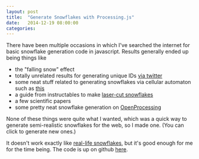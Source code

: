 ```yaml
---
layout: post
title:  "Generate Snowflakes with Processing.js"
date:   2014-12-19 08:00:00
categories:
---
```


There have been multiple occasions in which I've searched the internet for basic snowflake generation code in javascript. Results generally ended up being things like

* the "falling snow" effect
* totally unrelated results for generating unique IDs [via twitter](https://github.com/twitter/snowflake)
* some neat stuff related to generating snowflakes via cellular automaton such as [this](http://community.wolfram.com/groups/-/m/t/235291)
* a guide from instructables to make [laser-cut snowflakes](http://www.instructables.com/id/Laser-cut-algorithmic-snowflakes/)
* a few scientific papers
* some pretty neat snowflake generation on [OpenProcessing](http://www.openprocessing.org/search/?q=snowflake)

None of these things were quite what I wanted, which was a quick way to generate semi-realistic snowflakes for the web, so I made one. (You can click to generate new ones.)

<canvas height="400" width="400" data-processing-sources="/js/generate-snowflakes.pde" id="generate-snowflakes"></canvas>

It doesn't work exactly like [real-life snowflakes](http://www.its.caltech.edu/~atomic/snowcrystals/class/class.htm), but it's good enough for me for the time being. The code is up on github [here](https://github.com/anthonypleshek/processingjs-generate-snowflakes).
